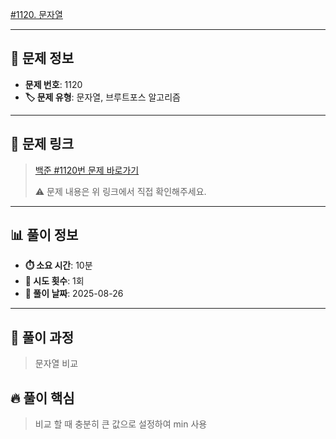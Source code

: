 [#1120. 문자열](https://www.acmicpc.net/problem/1120)
<img src="https://static.solved.ac/tier_small/7.svg" width="16" height="16">

---

## 📍 문제 정보

- **문제 번호**: 1120
- **🏷️ 문제 유형**: 문자열, 브루트포스 알고리즘

---

## 📝 문제 링크

> [백준 #1120번 문제 바로가기](https://www.acmicpc.net/problem/1120)
> 
> ⚠️ 문제 내용은 위 링크에서 직접 확인해주세요.

---

## 📊 풀이 정보

- **⏱️ 소요 시간**: 10분
- **🔄 시도 횟수**: 1회
- **📅 풀이 날짜**: 2025-08-26

---

## 💭 풀이 과정

> 문자열 비교

## 🔥 풀이 핵심

> 비교 할 때 충분히 큰 값으로 설정하여 min 사용
